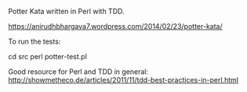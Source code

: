 Potter Kata written in Perl with TDD.

https://anirudhbhargava7.wordpress.com/2014/02/23/potter-kata/

To run the tests:

cd src
perl potter-test.pl

Good resource for Perl and TDD in general:
http://showmetheco.de/articles/2011/11/tdd-best-practices-in-perl.html
